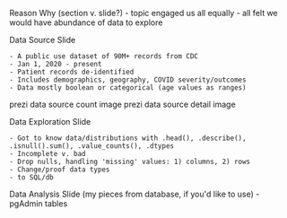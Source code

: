 <!-- 
✓ Selected topic
✓ Reason why they selected their topic
✓ Description of their source of data
✓ Questions they hope to answer with the data
✓ Description of the data exploration phase of the project
✓ Description of the analysis phase of the project
✓ Technologies, languages, tools, and algorithms used throughout the project
( segment 4 ) Result of analysis
( segment 4 ) Recommendation for future analysis
( segment 4 ) Anything the team would have done differently
 -->



Reason Why (section v. slide?)
    - topic engaged us all equally
    - all felt we would have abundance of data to explore


Data Source Slide

    - A public use dataset of 90M+ records from CDC
    - Jan 1, 2020 - present
    - Patient records de-identified
    - Includes demographics, geography, COVID severity/outcomes
    - Data mostly boolean or categorical (age values as ranges)

prezi data source count image
prezi data source detail image

Data Exploration Slide

    - Got to know data/distributions with .head(), .describe(), .isnull().sum(), .value_counts(), .dtypes
    - Incomplete v. bad
    - Drop nulls, handling 'missing' values: 1) columns, 2) rows
    - Change/proof data types
    - to SQL/db

Data Analysis Slide  (my pieces from database, if you'd like to use)
    - pgAdmin tables